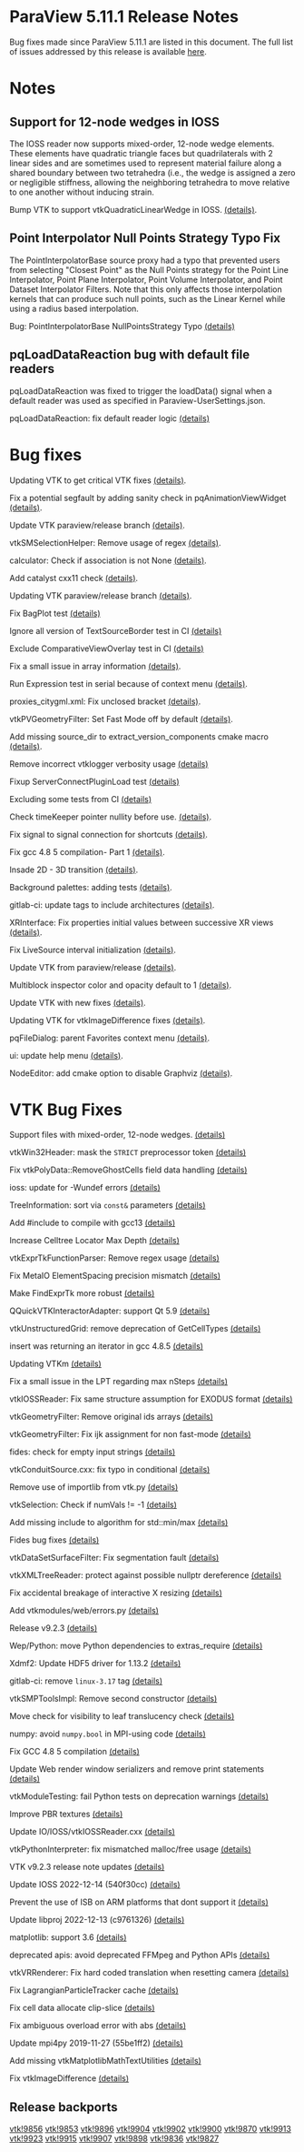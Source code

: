 ParaView 5.11.1 Release Notes
============================

Bug fixes made since ParaView 5.11.1 are listed in this document. The full list of issues addressed by this release is available
[here](https://gitlab.kitware.com/paraview/paraview/-/milestones/26).

# Notes

## Support for 12-node wedges in IOSS

The IOSS reader now supports mixed-order, 12-node wedge elements.
These elements have quadratic triangle faces but quadrilaterals
with 2 linear sides and are sometimes used to represent material
failure along a shared boundary between two tetrahedra (i.e.,
the wedge is assigned a zero or negligible stiffness, allowing
the neighboring tetrahedra to move relative to one another without
inducing strain.

Bump VTK to support vtkQuadraticLinearWedge in IOSS. [(details)](https://gitlab.kitware.com/paraview/paraview/-/merge_requests/6215).

## Point Interpolator Null Points Strategy Typo Fix

The PointInterpolatorBase source proxy had a typo that prevented users from
selecting "Closest Point" as the Null Points strategy for the Point Line Interpolator,
Point Plane Interpolator, Point Volume Interpolator, and Point Dataset Interpolator
Filters. Note that this only affects those interpolation kernels that can produce
such null points, such as the Linear Kernel while using a radius based interpolation.

Bug: PointInterpolatorBase NullPointsStrategy Typo [(details)](https://gitlab.kitware.com/paraview/paraview/-/merge_requests/6177)

## pqLoadDataReaction bug with default file readers

pqLoadDataReaction was fixed to trigger the loadData() signal when a default reader was used as specified in Paraview-UserSettings.json.

pqLoadDataReaction: fix default reader logic [(details)](https://gitlab.kitware.com/paraview/paraview/-/merge_requests/6171)

# Bug fixes

Updating VTK to get critical VTK fixes [(details)](https://gitlab.kitware.com/paraview/paraview/-/merge_requests/6211).

Fix a potential segfault by adding sanity check in pqAnimationViewWidget [(details)](https://gitlab.kitware.com/paraview/paraview/-/merge_requests/6204).

Update VTK paraview/release branch [(details)](https://gitlab.kitware.com/paraview/paraview/-/merge_requests/6206).

vtkSMSelectionHelper: Remove usage of regex [(details)](https://gitlab.kitware.com/paraview/paraview/-/merge_requests/6199).

calculator: Check if association is not None [(details)](https://gitlab.kitware.com/paraview/paraview/-/merge_requests/6201).

Add catalyst cxx11 check [(details)](https://gitlab.kitware.com/paraview/paraview/-/merge_requests/6200).

Updating VTK paraview/release branch [(details)](https://gitlab.kitware.com/paraview/paraview/-/merge_requests/6192).

Fix BagPlot test [(details)](https://gitlab.kitware.com/paraview/paraview/-/merge_requests/6166)

Ignore all version of TextSourceBorder test in CI [(details)](https://gitlab.kitware.com/paraview/paraview/-/merge_requests/6152)

Exclude ComparativeViewOverlay test in CI [(details)](https://gitlab.kitware.com/paraview/paraview/-/merge_requests/6145)

Fix a small issue in array information [(details)](https://gitlab.kitware.com/paraview/paraview/-/merge_requests/6181).

Run Expression test in serial because of context menu [(details)](https://gitlab.kitware.com/paraview/paraview/-/merge_requests/6180).

proxies_citygml.xml: Fix unclosed bracket [(details)](https://gitlab.kitware.com/paraview/paraview/-/merge_requests/6172).

vtkPVGeometryFilter: Set Fast Mode off by default [(details)](https://gitlab.kitware.com/paraview/paraview/-/merge_requests/6154).

Add missing source_dir to extract_version_components cmake macro [(details)](https://gitlab.kitware.com/paraview/paraview/-/merge_requests/6151).

Remove incorrect vtklogger verbosity usage [(details)](https://gitlab.kitware.com/paraview/paraview/-/merge_requests/6122)

Fixup ServerConnectPluginLoad test [(details)](https://gitlab.kitware.com/paraview/paraview/-/merge_requests/6130)

Excluding some tests from CI [(details)](https://gitlab.kitware.com/paraview/paraview/-/merge_requests/6016)

Check timeKeeper pointer nullity before use. [(details)](https://gitlab.kitware.com/paraview/paraview/-/merge_requests/6105).

Fix signal to signal connection for shortcuts [(details)](https://gitlab.kitware.com/paraview/paraview/-/merge_requests/6107).

Fix gcc 4.8 5 compilation- Part 1  [(details)](https://gitlab.kitware.com/paraview/paraview/-/merge_requests/6049).

Insade 2D - 3D transition [(details)](https://gitlab.kitware.com/paraview/paraview/-/merge_requests/6084).

Background palettes: adding tests [(details)](https://gitlab.kitware.com/paraview/paraview/-/merge_requests/6085).

gitlab-ci: update tags to include architectures  [(details)](https://gitlab.kitware.com/paraview/paraview/-/merge_requests/6079).

XRInterface: Fix properties initial values between successive XR views [(details)](https://gitlab.kitware.com/paraview/paraview/-/merge_requests/6067).

Fix LiveSource interval initialization [(details)](https://gitlab.kitware.com/paraview/paraview/-/merge_requests/6059).

Update VTK from paraview/release [(details)](https://gitlab.kitware.com/paraview/paraview/-/merge_requests/6056).

Multiblock inspector color and opacity default to 1 [(details)](https://gitlab.kitware.com/paraview/paraview/-/merge_requests/6054).

Update VTK with new fixes [(details)](https://gitlab.kitware.com/paraview/paraview/-/merge_requests/6046).

Updating VTK for vtkImageDifference fixes [(details)](https://gitlab.kitware.com/paraview/paraview/-/merge_requests/6041).

pqFileDialog: parent Favorites context menu [(details)](https://gitlab.kitware.com/paraview/paraview/-/merge_requests/6038).

ui: update help menu [(details)](https://gitlab.kitware.com/paraview/paraview/-/merge_requests/6027).

NodeEditor: add cmake option to disable Graphviz [(details)](https://gitlab.kitware.com/paraview/paraview/-/merge_requests/6021).

# VTK Bug Fixes

Support files with mixed-order, 12-node wedges. [(details)](https://gitlab.kitware.com/vtk/vtk/-/merge_requests/10020)

vtkWin32Header: mask the `STRICT` preprocessor token [(details)](https://gitlab.kitware.com/vtk/vtk/-/merge_requests/9615)

Fix vtkPolyData::RemoveGhostCells field data handling [(details)](https://gitlab.kitware.com/vtk/vtk/-/merge_requests/10009)

ioss: update for -Wundef errors [(details)](https://gitlab.kitware.com/vtk/vtk/-/merge_requests/10000)

TreeInformation: sort via `const&` parameters [(details)](https://gitlab.kitware.com/vtk/vtk/-/merge_requests/10001)

Add #include <cstdint> to compile with gcc13 [(details)](https://gitlab.kitware.com/vtk/vtk/-/merge_requests/9996)

Increase Celltree Locator Max Depth [(details)](https://gitlab.kitware.com/vtk/vtk/-/merge_requests/9994)

vtkExprTkFunctionParser: Remove regex usage [(details)](https://gitlab.kitware.com/vtk/vtk/-/merge_requests/9988)

Fix MetaIO ElementSpacing precision mismatch [(details)](https://gitlab.kitware.com/vtk/vtk/-/merge_requests/9980)

Make FindExprTk more robust [(details)](https://gitlab.kitware.com/vtk/vtk/-/merge_requests/9981)

QQuickVTKInteractorAdapter: support Qt 5.9 [(details)](https://gitlab.kitware.com/vtk/vtk/-/merge_requests/9972)

vtkUnstructuredGrid: remove deprecation of GetCellTypes [(details)](https://gitlab.kitware.com/vtk/vtk/-/merge_requests/9965)

insert was returning an iterator in gcc 4.8.5 [(details)](https://gitlab.kitware.com/vtk/vtk/-/merge_requests/9970)

Updating VTKm [(details)](https://gitlab.kitware.com/vtk/vtk/-/merge_requests/9957)

Fix a small issue in the LPT regarding max nSteps [(details)](https://gitlab.kitware.com/vtk/vtk/-/merge_requests/9941)

vtkIOSSReader: Fix same structure assumption for EXODUS format [(details)](https://gitlab.kitware.com/vtk/vtk/-/merge_requests/9921)

vtkGeometryFilter: Remove original ids arrays [(details)](https://gitlab.kitware.com/vtk/vtk/-/merge_requests/9920)

vtkGeometryFilter: Fix ijk assignment for non fast-mode [(details)](https://gitlab.kitware.com/vtk/vtk/-/merge_requests/9884)

fides: check for empty input strings [(details)](https://gitlab.kitware.com/vtk/vtk/-/merge_requests/9881)

vtkConduitSource.cxx: fix typo in conditional [(details)](https://gitlab.kitware.com/vtk/vtk/-/merge_requests/9863)

Remove use of importlib from vtk.py [(details)](https://gitlab.kitware.com/vtk/vtk/-/merge_requests/9865)

vtkSelection: Check if numVals != -1 [(details)](https://gitlab.kitware.com/vtk/vtk/-/merge_requests/9851)

Add missing include to algorithm for std::min/max [(details)](https://gitlab.kitware.com/vtk/vtk/-/merge_requests/9854)

Fides bug fixes [(details)](https://gitlab.kitware.com/vtk/vtk/-/merge_requests/9805)

vtkDataSetSurfaceFilter: Fix segmentation fault [(details)](https://gitlab.kitware.com/vtk/vtk/-/merge_requests/9832)

vtkXMLTreeReader: protect against possible nullptr dereference [(details)](https://gitlab.kitware.com/vtk/vtk/-/merge_requests/9822)

Fix accidental breakage of interactive X resizing [(details)](https://gitlab.kitware.com/vtk/vtk/-/merge_requests/9813)

Add vtkmodules/web/errors.py [(details)](https://gitlab.kitware.com/vtk/vtk/-/merge_requests/9814)

Release v9.2.3 [(details)](https://gitlab.kitware.com/vtk/vtk/-/merge_requests/9808)

Wep/Python: move Python dependencies to extras_require [(details)](https://gitlab.kitware.com/vtk/vtk/-/merge_requests/9727)

Xdmf2: Update HDF5 driver for 1.13.2 [(details)](https://gitlab.kitware.com/vtk/vtk/-/merge_requests/9690)

gitlab-ci: remove `linux-3.17` tag [(details)](https://gitlab.kitware.com/vtk/vtk/-/merge_requests/9789)

vtkSMPToolsImpl: Remove second constructor [(details)](https://gitlab.kitware.com/vtk/vtk/-/merge_requests/9797)

Move check for visibility to leaf translucency check [(details)](https://gitlab.kitware.com/vtk/vtk/-/merge_requests/9775)

numpy: avoid `numpy.bool` in MPI-using code [(details)](https://gitlab.kitware.com/vtk/vtk/-/merge_requests/9795)

Fix GCC 4.8 5 compilation [(details)](https://gitlab.kitware.com/vtk/vtk/-/merge_requests/9728)

Update Web render window serializers and remove print statements [(details)](https://gitlab.kitware.com/vtk/vtk/-/merge_requests/9766)

vtkModuleTesting: fail Python tests on deprecation warnings [(details)](https://gitlab.kitware.com/vtk/vtk/-/merge_requests/9788)

Improve PBR textures [(details)](https://gitlab.kitware.com/vtk/vtk/-/merge_requests/9786)

Update IO/IOSS/vtkIOSSReader.cxx [(details)](https://gitlab.kitware.com/vtk/vtk/-/merge_requests/9724)

vtkPythonInterpreter: fix mismatched malloc/free usage [(details)](https://gitlab.kitware.com/vtk/vtk/-/merge_requests/9771)

VTK v9.2.3 release note updates [(details)](https://gitlab.kitware.com/vtk/vtk/-/merge_requests/9761)

Update IOSS 2022-12-14 (540f30cc) [(details)](https://gitlab.kitware.com/vtk/vtk/-/merge_requests/9753)

Prevent the use of ISB on ARM platforms that dont support it [(details)](https://gitlab.kitware.com/vtk/vtk/-/merge_requests/9751)

Update libproj 2022-12-13 (c9761326) [(details)](https://gitlab.kitware.com/vtk/vtk/-/merge_requests/9754)

matplotlib: support 3.6 [(details)](https://gitlab.kitware.com/vtk/vtk/-/merge_requests/9750)

deprecated apis: avoid deprecated FFMpeg and Python APIs [(details)](https://gitlab.kitware.com/vtk/vtk/-/merge_requests/9743)

vtkVRRenderer: Fix hard coded translation when resetting camera [(details)](https://gitlab.kitware.com/vtk/vtk/-/merge_requests/9741)

Fix LagrangianParticleTracker cache [(details)](https://gitlab.kitware.com/vtk/vtk/-/merge_requests/9740)

Fix cell data allocate clip-slice [(details)](https://gitlab.kitware.com/vtk/vtk/-/merge_requests/9731)

Fix ambiguous overload error with abs [(details)](https://gitlab.kitware.com/vtk/vtk/-/merge_requests/9735)

Update mpi4py 2019-11-27 (55be1ff2) [(details)](https://gitlab.kitware.com/vtk/vtk/-/merge_requests/9737)

Add missing vtkMatplotlibMathTextUtilities [(details)](https://gitlab.kitware.com/vtk/vtk/-/merge_requests/9722)

Fix vtkImageDifference [(details)](https://gitlab.kitware.com/vtk/vtk/-/merge_requests/9717)

## Release backports

[vtk!9856](https://gitlab.kitware.com/vtk/vtk/-/merge_requests/9856)
[vtk!9853](https://gitlab.kitware.com/vtk/vtk/-/merge_requests/9853)
[vtk!9896](https://gitlab.kitware.com/vtk/vtk/-/merge_requests/9896)
[vtk!9904](https://gitlab.kitware.com/vtk/vtk/-/merge_requests/9904)
[vtk!9902](https://gitlab.kitware.com/vtk/vtk/-/merge_requests/9902)
[vtk!9900](https://gitlab.kitware.com/vtk/vtk/-/merge_requests/9900)
[vtk!9870](https://gitlab.kitware.com/vtk/vtk/-/merge_requests/9870)
[vtk!9913](https://gitlab.kitware.com/vtk/vtk/-/merge_requests/9913)
[vtk!9923](https://gitlab.kitware.com/vtk/vtk/-/merge_requests/9923)
[vtk!9915](https://gitlab.kitware.com/vtk/vtk/-/merge_requests/9915)
[vtk!9907](https://gitlab.kitware.com/vtk/vtk/-/merge_requests/9907)
[vtk!9898](https://gitlab.kitware.com/vtk/vtk/-/merge_requests/9898)
[vtk!9836](https://gitlab.kitware.com/vtk/vtk/-/merge_requests/9836)
[vtk!9827](https://gitlab.kitware.com/vtk/vtk/-/merge_requests/9827)
